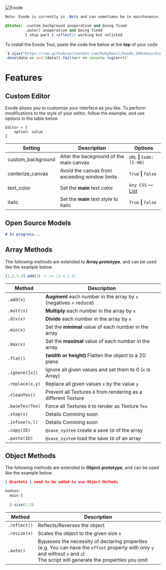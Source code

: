 ![Exode](https://fontmeme.com/permalink/210712/c072cd76192d267f5d1729b84c1f1642.png)
```css
Note: Exode is currently in .Beta and can sometimes be in maintenance. #DailyUpdates @Unstable
```
```css
@Status: .custom_background unoperative and being fixed
         .auto() unoperative and being fixed
         { ship part }.reflect() working but unlisted
```


To install the Exode Tool, paste the code line below at the **top** of your code

```coffee
`$.ajax("https://raw.githubusercontent.com/RubyDevil/Exode_OSM/main/Exode.js")
.done(data => eval(data)).fail(err => console.log(err))`
```

# Features

## Custom Editor
Exode allows you to customize your interface as you like. To perform modifications to the style of your editor, follow the example, and use options in the table below.
```
Editor = {
    option: value
}
```

| Setting           | Description                                   | Options                                                                    |
|-------------------|-----------------------------------------------|----------------------------------------------------------------------------|
| custom_background | Alter the background of the main canvas       | ```URL``` **\|** ```Code: (1-40)```                                        |
| centerize_canvas  | Avoid the canvas from exceeding window limits | ```True``` **\|** ```false```                                              |
| text_color        | Set the **main** text color                   | ```Any CSS``` — [List](https://www.w3schools.com/colors/colors_groups.asp) |
| italic            | Set the **main** text style to italic         | ```True``` **\|** ```false```                                              |



## Open Source Models
```markdown
# In progress...
```


## Array Methods
The following methods are extended to **Array.prototype**, and can be used like the example below.
```js
[1,2,3,4].add(2) // => [3,4,5,6]
```
| Method          | Description                                                      |
|-----------------|------------------------------------------------------------------|
| `.add(x)`       | **Augment** each number in the array by `x` (negatives = reduce) |
| `.mult(x)`      | **Multiply** each number in the array by `x`                     |
| `.div(x)`       | **Divide** each number in the array by `x`                       |
| `.min(x)`       | Set the **minimal** value of each number in the array            |
| `.max(x)`       | Set the **maximal** value of each number in the array            |
| `.flat()`       | **(width or height)** Flatten the object to a 2D plane           |
| `.ignore([x])`  | Ignore all given values and set them to 0 (`x` is Array)         |
| `.replace(x,y)` | Replace all given values `x` by the value `y`                    |
| `.cleanTex()`   | Prevent all Textures `0` from rendering as a different Texture   |
| `.baseTex(Tex)` | Force all Textures `0` to render as Texture `Tex`                |
| `.step(s)`      | Details Comming soon                                             |
| `.infuse(v,l)`  | Details Comming soon                                             |
| `.copy(ID)`     | `@save_system` create a save `ID` of the array                   |
| `.paste(ID)`    | `@save_system` load the save `ID` of an array                    |


## Object Methods
The following methods are extended to **Object.prototype**, and can be used like the example below.
```json
{ Brackets } need to be added to use Object Methods
```
```js
bodies:
  main:{
    ...
  }.size(1.5)
```
| Method       | Description                                                                         |
|--------------|-------------------------------------------------------------------------------------|
| `.reflect()` | Reflects/Reverses the object                                                        |
| `.resize(x)` | Scales the object to the given size `x`                                             |
| `.auto()`    | Bypasses the necessity of declaring properties <br /> (e.g. You can have the `offset` property with only `y` and without `x` and `z`) <br /> The script will generate the properties you omit |

